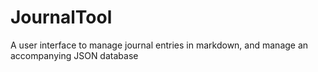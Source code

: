 # JournalTool
A user interface to manage journal entries in markdown, and manage an accompanying JSON database
